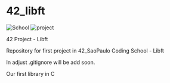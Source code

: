 # 42_libft
![School](https://img.shields.io/badge/42-Born2Code-lightgrey) ![project](https://img.shields.io/badge/42-libft-orange)

42 Project - Libft

Repository for first project in 42_SaoPaulo Coding School - Libft 

In adjust .gitignore will be add soon.

Our first library in C
